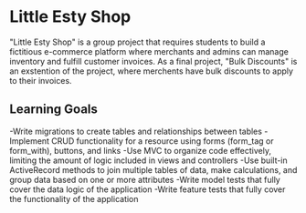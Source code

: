 # Little Esty Shop

"Little Esty Shop" is a group project that requires students to build a fictitious e-commerce platform where merchants and admins can manage inventory and fulfill customer invoices.
As a final project, "Bulk Discounts" is an exstention of the project, where merchents have bulk discounts to apply to their invoices.


## Learning Goals

-Write migrations to create tables and relationships between tables
-Implement CRUD functionality for a resource using forms (form_tag or form_with), buttons, and links
-Use MVC to organize code effectively, limiting the amount of logic included in views and controllers
-Use built-in ActiveRecord methods to join multiple tables of data, make calculations, and group data based on one or more attributes
-Write model tests that fully cover the data logic of the application
-Write feature tests that fully cover the functionality of the application
